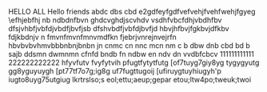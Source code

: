 HELLO ALL 
Hello friends 
abdc dbs cbd
e2gdfeyfgdfvefvehjfvehfwehjfgyeg
\efhjebfhj
nb ndbdnfbvn
ghdcvghdjscvhdv vsdhfvbcfdhjvbdhfbv
dfsjvhbfjvbfdjvbdfjbvfjsb
dfshvbdfjvbfdjbvfjd
hbvjhfbvjfgkbvjdfkbv fdjkbdnjv n
fmvnfmvnfmnvmdfkn
fjebrjvnrejnvejrfn
hbvbvbvhmvbbbnbnjbnbn
jn cnmc cn nnc mcn nm
c b dbw dnb cbd bd b sajb ddsmn dwmnmn
 cfnfd bndb fn ndbw 
 en ndv dn vvdbfcbcv 
111111111111
222222222222
hfyvfutv
fvyfytvih
pfugtfytytfutg
[of7tuyg7giy8yg
tygygyutg
gg8yguyuygh
[pt77tf7o7g;ig8g
uf7fugttugoij
[ufiruygtuyhiugyh'p
iugto8uyg75utgiug
lkrtrslso;s
eol;ettu;aeup;gepar
etou;ltw4po;tweuk;twoi
